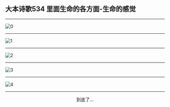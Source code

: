 
## 大本诗歌534 里面生命的各方面-生命的感觉
        
<div id="aplayer0"></div>

---

<img alt="0" data-original="https://cdn.jsdelivr.net/gh/k34869/shi/data/d0534/0">

---

<img alt="1" data-original="https://cdn.jsdelivr.net/gh/k34869/shi/data/d0534/1">

---

<img alt="2" data-original="https://cdn.jsdelivr.net/gh/k34869/shi/data/d0534/2">

---

<img alt="3" data-original="https://cdn.jsdelivr.net/gh/k34869/shi/data/d0534/3">

---

<img alt="4" data-original="https://cdn.jsdelivr.net/gh/k34869/shi/data/d0534/4">

---

<p style="text-align: center">到底了...</p>

<script src="/js/dist-view.js"></script>

<script>
MAIN.id = 'd0534';
        
const ap0 = new APlayer({
    container: document.getElementById('aplayer0'),
    volume: 1,
    loop: 'none',
    preload: 'none',
    audio: [{
        name: '大本诗歌534.mp3',
        artist: '大本诗歌',
        url: 'https://res.wx.qq.com/voice/getvoice?mediaid=MzI0NTk3MDM5M18yMjQ3NDk0MTg4',
        cover: '/favicon'
    }]
});
</script>
